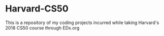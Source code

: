 # Harvard-CS50
This is a repository of my coding projects incurred while taking Harvard's 2018 CS50 course through EDx.org
